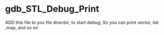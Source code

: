 # gdb_STL_Debug_Print
ADD this file to you file director, to start debug;
So you can print vector, list ,map, and so on
